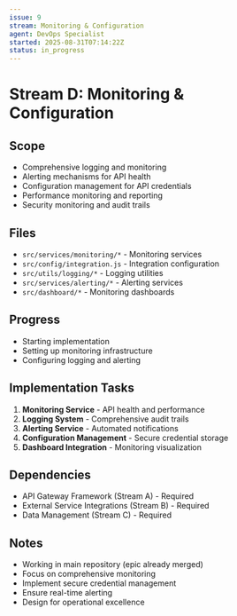 ```yaml
---
issue: 9
stream: Monitoring & Configuration
agent: DevOps Specialist
started: 2025-08-31T07:14:22Z
status: in_progress
---
```


# Stream D: Monitoring & Configuration

## Scope
- Comprehensive logging and monitoring
- Alerting mechanisms for API health
- Configuration management for API credentials
- Performance monitoring and reporting
- Security monitoring and audit trails

## Files
- `src/services/monitoring/*` - Monitoring services
- `src/config/integration.js` - Integration configuration
- `src/utils/logging/*` - Logging utilities
- `src/services/alerting/*` - Alerting services
- `src/dashboard/*` - Monitoring dashboards

## Progress
- Starting implementation
- Setting up monitoring infrastructure
- Configuring logging and alerting

## Implementation Tasks
1. **Monitoring Service** - API health and performance
2. **Logging System** - Comprehensive audit trails
3. **Alerting Service** - Automated notifications
4. **Configuration Management** - Secure credential storage
5. **Dashboard Integration** - Monitoring visualization

## Dependencies
- API Gateway Framework (Stream A) - Required
- External Service Integrations (Stream B) - Required
- Data Management (Stream C) - Required

## Notes
- Working in main repository (epic already merged)
- Focus on comprehensive monitoring
- Implement secure credential management
- Ensure real-time alerting
- Design for operational excellence